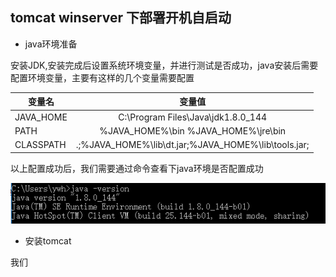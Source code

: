 ## tomcat winserver 下部署开机自启动

- java环境准备

安装JDK,安装完成后设置系统环境变量，并进行测试是否成功，java安装后需要配置环境变量，主要有这样的几个变量需要配置

| 变量名          | 变量值       | 
| ------------- |:-------------:|
| JAVA_HOME      | C:\Program Files\Java\jdk1.8.0_144 | 
| PATH      | %JAVA_HOME%\bin  %JAVA_HOME%\jre\bin      | 
| CLASSPATH | .;%JAVA_HOME%\lib\dt.jar;%JAVA_HOME%\lib\tools.jar;     |    

以上配置成功后，我们需要通过命令查看下java环境是否配置成功

![javaversion](/img/eclipse/javaversion.png)

- 安装tomcat

我们